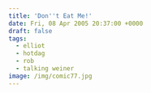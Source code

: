 ```yaml
---
title: 'Don''t Eat Me!'
date: Fri, 08 Apr 2005 20:37:00 +0000
draft: false
tags:
  - elliot
  - hotdag
  - rob
  - talking weiner
image: /img/comic77.jpg
---
```


